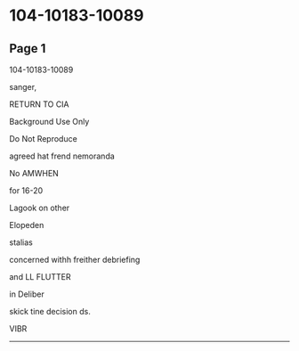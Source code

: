 # 104-10183-10089

## Page 1

104-10183-10089

sanger,

RETURN TO CIA

Background Use Only

Do Not Reproduce

agreed hat frend nemoranda

No AMWHEN

for 16-20

Lagook on other

Elopeden

stalias

concerned withh freither debriefing

and LL FLUTTER

in Deliber

skick tine decision ds.

VIBR

---

